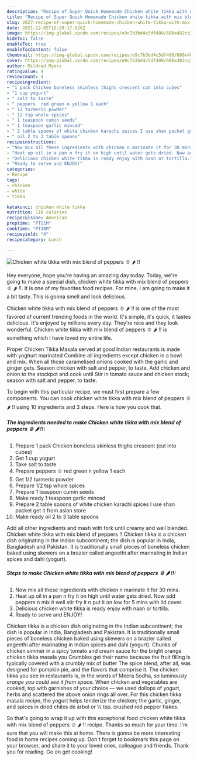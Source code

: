 ```yaml
---
description: "Recipe of Super Quick Homemade Chicken white tikka with mix blend of peppers 🫑 🌶 !!"
title: "Recipe of Super Quick Homemade Chicken white tikka with mix blend of peppers 🫑 🌶 !!"
slug: 2827-recipe-of-super-quick-homemade-chicken-white-tikka-with-mix-blend-of-peppers
date: 2021-12-05T15:29:17.626Z
image: https://img-global.cpcdn.com/recipes/e9c7b3bd4c5df400/680x482cq70/chicken-white-tikka-with-mix-blend-of-peppers-recipe-main-photo.jpg
hideToc: false
enableToc: true
enableTocContent: false
thumbnail: https://img-global.cpcdn.com/recipes/e9c7b3bd4c5df400/680x482cq70/chicken-white-tikka-with-mix-blend-of-peppers-recipe-main-photo.jpg
cover: https://img-global.cpcdn.com/recipes/e9c7b3bd4c5df400/680x482cq70/chicken-white-tikka-with-mix-blend-of-peppers-recipe-main-photo.jpg
author: Mildred Myers
ratingvalue: 4
reviewcount: 4
recipeingredient:
- "1 pack Chicken boneless skinless thighs crescent cut into cubes"
- "1 cup yogurt"
- " salt to taste"
- " peppers  red green n yellow 1 each"
- " 12 turmeric powder"
- " 12 tsp whole spices"
- " 1 teaspoon cumin seeds"
- " 1 teaspoon garlic minced"
- " 2 table spoons of white chicken karachi spices I use shan packet get it from asian store"
- " oil 2 to 3 table spoons"
recipeinstructions:
- "Now mix all these ingredients with chicken n marinate it for 30 mins."
- "Heat up oil in a pan n fry it on high until water gets dried. Now add peppers n mix it well stir fry it n put it on low for 5 mins with lid cover."
- "Delicious chicken white tikka is ready enjoy with naan or tortilla."
- "Ready to serve and ENJOY!"
categories:
- Recipe
tags:
- chicken
- white
- tikka

katakunci: chicken white tikka 
nutrition: 118 calories
recipecuisine: American
preptime: "PT21M"
cooktime: "PT38M"
recipeyield: "4"
recipecategory: Lunch

---
```



![Chicken white tikka with mix blend of peppers 🫑 🌶 !!](https://img-global.cpcdn.com/recipes/e9c7b3bd4c5df400/680x482cq70/chicken-white-tikka-with-mix-blend-of-peppers-recipe-main-photo.jpg)

Hey everyone, hope you're having an amazing day today. Today, we're going to make a special dish, chicken white tikka with mix blend of peppers 🫑 🌶 !!. It is one of my favorites food recipes. For mine, I am going to make it a bit tasty. This is gonna smell and look delicious.

Chicken white tikka with mix blend of peppers 🫑 🌶 !! is one of the most favored of current trending foods in the world. It's simple, it's quick, it tastes delicious. It's enjoyed by millions every day. They're nice and they look wonderful. Chicken white tikka with mix blend of peppers 🫑 🌶 !! is something which I have loved my entire life.

Proper Chicken Tikka Masala served at good Indian restaurants is made with yoghurt marinated Combine all ingredients except chicken in a bowl and mix. When all those caramelised onions cooked with the garlic and ginger gets. Season chicken with salt and pepper, to taste. Add chicken and onion to the stockpot and cook until Stir in tomato sauce and chicken stock; season with salt and pepper, to taste.


To begin with this particular recipe, we must first prepare a few components. You can cook chicken white tikka with mix blend of peppers 🫑 🌶 !! using 10 ingredients and 3 steps. Here is how you cook that.

<!--inarticleads1-->

##### The ingredients needed to make Chicken white tikka with mix blend of peppers 🫑 🌶 !!:

1. Prepare 1 pack Chicken boneless skinless thighs crescent (cut into cubes)
1. Get 1 cup yogurt
1. Take  salt to taste
1. Prepare  peppers 🫑 red green n yellow 1 each
1. Get  1/2 turmeric powder
1. Prepare  1/2 tsp whole spices
1. Prepare  1 teaspoon cumin seeds
1. Make ready  1 teaspoon garlic minced
1. Prepare  2 table spoons of white chicken karachi spices I use shan packet get it from asian store
1. Make ready  oil 2 to 3 table spoons


Add all other ingredients and mash with fork until creamy and well blended. Chicken white tikka with mix blend of peppers !! Chicken tikka is a chicken dish originating in the Indian subcontinent; the dish is popular in India, Bangladesh and Pakistan. It is traditionally small pieces of boneless chicken baked using skewers on a brazier called angeethi after marinating in Indian spices and dahi (yogurt). 

<!--inarticleads2-->

##### Steps to make Chicken white tikka with mix blend of peppers 🫑 🌶 !!:

1. Now mix all these ingredients with chicken n marinate it for 30 mins.
1. Heat up oil in a pan n fry it on high until water gets dried. Now add peppers n mix it well stir fry it n put it on low for 5 mins with lid cover.
1. Delicious chicken white tikka is ready enjoy with naan or tortilla.
1. Ready to serve and ENJOY!

Chicken tikka is a chicken dish originating in the Indian subcontinent; the dish is popular in India, Bangladesh and Pakistan. It is traditionally small pieces of boneless chicken baked using skewers on a brazier called angeethi after marinating in Indian spices and dahi (yogurt). Chunks of chicken simmer in a spicy tomato and cream sauce for the bright orange chicken tikka masala you Crumbles get their name because the fruit filling is typically covered with a crumbly mix of butter The spice blend, after all, was designed for pumpkin pie, and the flavors that comprise it. The chicken tikka you see in restaurants is, in the words of Meera Sodha, *so luminously orange you could see it from space.* When chicken and vegetables are cooked, top with garnishes of your choice — we used dollops of yogurt, herbs and scattered the above onion rings all over. For this chicken tikka masala recipe, the yogurt helps tenderize the chicken; the garlic, ginger, and spices in dried chiles de árbol or ½ tsp. crushed red pepper flakes. 

So that's going to wrap it up with this exceptional food chicken white tikka with mix blend of peppers 🫑 🌶 !! recipe. Thanks so much for your time. I'm sure that you will make this at home. There is gonna be more interesting food in home recipes coming up. Don't forget to bookmark this page on your browser, and share it to your loved ones, colleague and friends. Thank you for reading. Go on get cooking!
